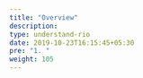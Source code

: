 ```yaml
---
title: "Overview"
description:
type: understand-rio
date: 2019-10-23T16:15:45+05:30
pre: "1. "
weight: 105
---
```

